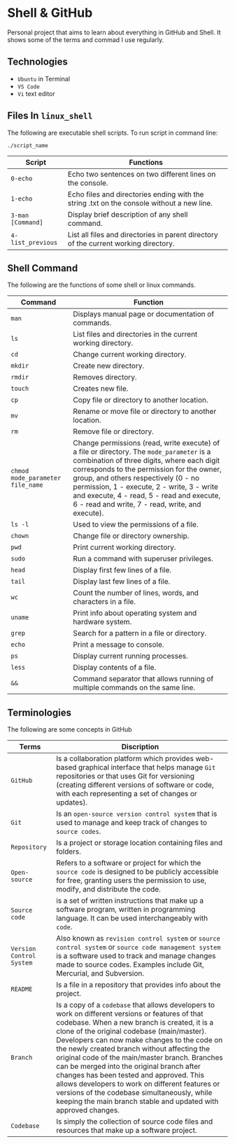 # Shell & GitHub
Personal project that aims to learn about everything in GitHub and Shell. It shows some of the terms and commad I use regularly.

## Technologies
* `Ubuntu` in Terminal
* `VS Code`
* `Vi` text editor

## Files In `linux_shell`

The following are executable shell scripts. To run script in command line:
~~~
./script_name 
~~~

| Script | Functions |
| -------- | ----------- |
| `0-echo` | Echo two sentences on two different lines on the console. |
| `1-echo` | Echo files and directories ending with the string .txt on the console without a new line. |
| `3-man [Command]` | Display brief description of any shell command. |
|  `4-list_previous` | List all files and directories in parent directory of the current working directory. |

## Shell Command

The following are the functions of some shell or linux commands.

| Command | Function |
| ------- | -------- | 
| `man` | Displays manual page or documentation of commands. |
| `ls` | List files and directories in the current working directory. |
| `cd` | Change current working directory. |
| `mkdir` | Create new directory. |
| `rmdir` | Removes directory. |
| `touch` | Creates new file. |
| `cp` | Copy file or directory to another location. |
| `mv` | Rename or move file or directory to another location. |
| `rm` | Remove file or directory. |
| `chmod mode_parameter file_name` | Change permissions (read, write execute) of a file or directory. The `mode_parameter` is a combination of three digits, where each digit corresponds to the permission for the owner, group, and others respectively (0 - no permission, 1 - execute, 2 - write, 3 - write and execute, 4 - read, 5 - read and execute, 6 - read and write, 7 - read, write, and execute). |
| `ls -l` | Used to view the permissions of a file. |
| `chown` | Change file or directory ownership. |
| `pwd` | Print current working directory. |
| `sudo` | Run a command with superuser privileges. |
| `head` | Display first few lines of a file. |
| `tail` | Display last few lines of a file. |
| `wc` | Count the number of lines, words, and characters in a file. |
| `uname` | Print info about operating system and hardware system. |
| `grep` | Search for a pattern in a file or directory. |
| `echo` | Print a message to console. |
| `ps` | Display current running processes. |
| `less` | Display contents of a file. |
| `&&` | Command separator that allows running of multiple commands on the same line. |


## Terminologies

The following are some concepts in GitHub

| Terms | Discription |
| ----- | ----------- |
| `GitHub` | Is a collaboration platform which provides web-based graphical interface that helps manage `Git` repositories or that uses Git for versioning (creating different versions of software or code, with each representing a set of changes or updates). |
| `Git` | Is an `open-source version control system` that is used to manage and keep track of changes to `source codes`. |
| `Repository` | Is a project or storage location containing files and folders. |
| `Open-source` | Refers to a software or project for which the `source code` is designed to be publicly accessible for free, granting users the permission to use, modify, and distribute the code. |
| `Source code` | is a set of written instructions that make up a software program, written in programming language. It can be used interchangeably with `code`. |
| `Version Control System` | Also known as `revision control system` or `source control system` or `source code management system` is a software used to track and manage changes made to source codes. Examples include Git, Mercurial, and Subversion. |
| `README` | Is a file in a repository that provides info about the project. |
| `Branch` | Is a copy of a `codebase` that allows developers to work on different versions or features of that codebase. When a new branch is created, it is a clone of the original codebase (main/master). Developers can now make changes to the code on the newly created branch without affecting the original code of the main/master branch. Branches can be merged into the original branch after changes has been tested and approved.  This allows developers to work on different features or versions of the codebase simultaneously, while keeping the main branch stable and updated with approved changes. |
| `Codebase` | Is simply the collection of source code files and resources that make up a software project. |

